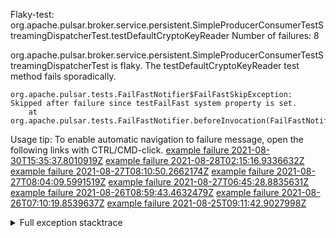         
Flaky-test: org.apache.pulsar.broker.service.persistent.SimpleProducerConsumerTestStreamingDispatcherTest.testDefaultCryptoKeyReader
Number of failures: 8

org.apache.pulsar.broker.service.persistent.SimpleProducerConsumerTestStreamingDispatcherTest is flaky. The testDefaultCryptoKeyReader test method fails sporadically.

```
org.apache.pulsar.tests.FailFastNotifier$FailFastSkipException: Skipped after failure since testFailFast system property is set.
	at org.apache.pulsar.tests.FailFastNotifier.beforeInvocation(FailFastNotifier.java:88)

```

Usage tip: To enable automatic navigation to failure message, open the following links with CTRL/CMD-click.
[example failure 2021-08-30T15:35:37.8010919Z](https://github.com/apache/pulsar/runs/3463119398?check_suite_focus=true#step:9:2479)
[example failure 2021-08-28T02:15:16.9336632Z](https://github.com/apache/pulsar/runs/3448473880?check_suite_focus=true#step:9:1476)
[example failure 2021-08-27T08:10:50.2662174Z](https://github.com/apache/pulsar/runs/3440980370?check_suite_focus=true#step:9:1547)
[example failure 2021-08-27T08:04:09.5991519Z](https://github.com/apache/pulsar/runs/3440855241?check_suite_focus=true#step:9:1472)
[example failure 2021-08-27T06:45:28.8835631Z](https://github.com/apache/pulsar/runs/3440411158?check_suite_focus=true#step:9:1473)
[example failure 2021-08-26T08:59:43.4632479Z](https://github.com/apache/pulsar/runs/3430539961?check_suite_focus=true#step:9:2182)
[example failure 2021-08-26T07:10:19.8539637Z](https://github.com/apache/pulsar/runs/3429892136?check_suite_focus=true#step:9:1534)
[example failure 2021-08-25T09:11:42.9027998Z](https://github.com/apache/pulsar/runs/3420085427?check_suite_focus=true#step:10:1478)


<details>
<summary>Full exception stacktrace</summary>
<code><pre>
org.apache.pulsar.tests.FailFastNotifier$FailFastSkipException: Skipped after failure since testFailFast system property is set.
	at org.apache.pulsar.tests.FailFastNotifier.beforeInvocation(FailFastNotifier.java:88)

</pre></code>
</details>

